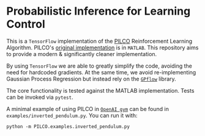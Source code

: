 # Probabilistic Inference for Learning Control
This is a `TensorFlow` implementation of the [PILCO](https://ieeexplore.ieee.org/abstract/document/6654139/) Reinforcement Learning Algorithm. PILCO's [original implementation](http://mlg.eng.cam.ac.uk/pilco/) is in `MATLAB`. This repository aims to provide a modern \& significantly cleaner implementation.

By using `TensorFlow` we are able to greatly simplify the code, avoiding the need for hardcoded gradients. At the same time, we avoid re-implementing Gaussian Process Regression but instead rely on the [`GPflow`](https://github.com/GPflow/GPflow) library.

The core functionality is tested against the MATLAB implementation. Tests can be invoked via `pytest`.

A minimal example of using PILCO in [`OpenAI gym`](https://gym.openai.com) can be found in `examples/inverted_pendulum.py`. You can run it with:

```
python -m PILCO.examples.inverted_pendulum.py
```